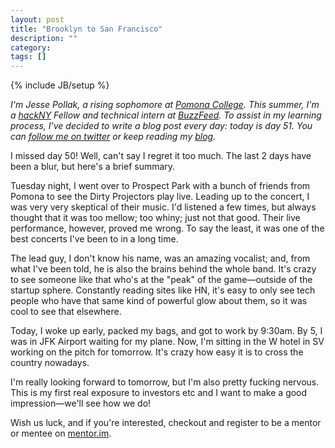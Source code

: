```yaml
---
layout: post
title: "Brooklyn to San Francisco"
description: ""
category: 
tags: []
---
```

{% include JB/setup %}

*I'm Jesse Pollak, a rising sophomore at [Pomona College](http://pomona.edu). This summer, I'm a [hackNY](http://hackny.org) Fellow and technical intern at [BuzzFeed](http://buzzfeed.com). To assist in my learning process, I've decided to write a blog post every day: today is day 51. You can [follow me on twitter](http://twitter.com/jessepollak) or keep reading my [blog](http://jessepollak.me).*

I missed day 50! Well, can't say I regret it too much. The last 2 days have been a blur, but here's a brief summary.

Tuesday night, I went over to Prospect Park with a bunch of friends from Pomona to see the Dirty Projectors play live. Leading up to the concert, I was very very skeptical of their music. I'd listened a few times, but always thought that it was too mellow; too whiny; just not that good. Their live performance, however, proved me wrong. To say the least, it was one of the best concerts I've been to in a long time.

The lead guy, I don't know his name, was an amazing vocalist; and, from what I've been told, he is also the brains behind the whole band. It's crazy to see someone like that who's at the "peak" of the game—outside of the startup sphere. Constantly reading sites like HN, it's easy to only see tech people who have that same kind of powerful glow about them, so it was cool to see that elsewhere.

Today, I woke up early, packed my bags, and got to work by 9:30am. By 5, I was in JFK Airport waiting for my plane. Now, I'm sitting in the W hotel in SV working on the pitch for tomorrow. It's crazy how easy it is to cross the country nowadays.

I'm really looking forward to tomorrow, but I'm also pretty fucking nervous. This is my first real exposure to investors etc and I want to make a good impression—we'll see how we do!

Wish us luck, and if you're interested, checkout and register to be a mentor or mentee on [mentor.im](http://mentor.im).